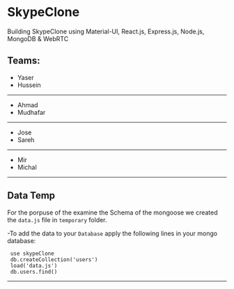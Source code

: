 # SkypeClone
Building SkypeClone using Material-UI, React.js, Express.js, Node.js, MongoDB &amp; WebRTC


## Teams:

- Yaser
- Hussein
---
- Ahmad
- Mudhafar
---
- Jose
- Sareh
---
- Mir
- Michal

---
## Data Temp 
 For the porpuse of the examine the Schema of the mongoose we created the `data.js` file in `temporary` folder.

 -To add the data to your ``Database`` apply the following lines in your mongo database:
  ````
   use skypeClone
   db.createCollection('users')
   load('data.js')
   db.users.find()
  ````
 ---
